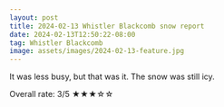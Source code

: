 ```yaml
---
layout: post
title: 2024-02-13 Whistler Blackcomb snow report
date: 2024-02-13T12:50:22-08:00
tag: Whistler Blackcomb
image: assets/images/2024-02-13-feature.jpg
---
```

It was less busy, but that was it. The snow was still icy.

Overall rate: 3/5 ★★★☆☆
